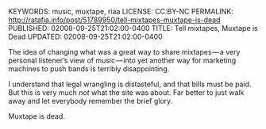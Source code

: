 ﻿KEYWORDS: music, muxtape, riaa
LICENSE: CC:BY-NC
PERMALINK: http://ratafia.info/post/51789950/tell-mixtapes-muxtape-is-dead
PUBLISHED: 02008-09-25T21:02:00-0400
TITLE: Tell mixtapes, Muxtape is Dead
UPDATED: 02008-09-25T21:02:00-0400

The idea of changing what was a great way to share mixtapes — a very personal
listener’s view of music — into yet another way for marketing machines to push
bands is terribly disappointing.

I understand that legal wrangling is distasteful, and that bills must be paid.
But this is very much _not_ what the site was about. Far better to just walk
away and let everybody remember the brief glory.

Muxtape is dead.
